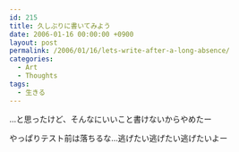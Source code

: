 ```yaml
---
id: 215
title: 久しぶりに書いてみよう
date: 2006-01-16 00:00:00 +0900
layout: post
permalink: /2006/01/16/lets-write-after-a-long-absence/
categories:
  - Art
  - Thoughts
tags:
  - 生きる
---
```

…と思ったけど、そんなにいいこと書けないからやめたー
  
やっぱりテスト前は落ちるな…逃げたい逃げたい逃げたいよー
